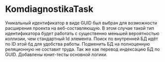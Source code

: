 # KomdiagnostikaTask
Уникальный идентификатор в виде GUID был выбран для возможности расширения проекта на веб-составляющую.
В этом случае такой тип идентификатора будет работать с существенно меньшей вероятностью коллизии, чем стандартный Id элемента.
Поиск по внутренней БД идёт по ID этой бд для удобства работы. Подменить БД на полноценную реляционную не составит труда. Так же как перевод индексацию БД по GUID.
Добавлены юнит-тесты основной логики.
